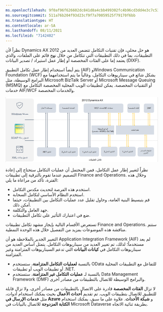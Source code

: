 ```yaml
---
ms.openlocfilehash: 9f0af96f626602dc841d8a4cbb499302fc4b96cd3dd4e3c7c531697ef9615715
ms.sourcegitcommit: 511a76b204f93d23cf9f7a70059525f79170f6bb
ms.translationtype: HT
ms.contentlocale: ar-SA
ms.lasthandoff: 08/11/2021
ms.locfileid: "7142402"
---
```

نظراً لأن Dynamics AX 2012 هو حل محلي، فإن تقنيات التكامل تتضمن العديد من التطبيقات، بما في ذلك التطبيقات التي تتكامل من خلال نهج قائم على الملفات، والذي يعتمد إما على الفئات المخصصة أو إطار عمل استيراد / تصدير البيانات (DIXF). 

يتم أيضاً استخدام إطار عمل تكامل التطبيق (AIF) وWindows Communication Foundation ‏(WCF) بشكل شائع في سيناريوهات التكامل، وغالباً ما يتم استخدامهما مع البرامج الوسيطة، مثل Microsoft BizTalk Server ‎أو Microsoft Message Queuing ‏(MSMQ‏) أو التقنيات المخصصة. يمكن لتطبيقات الويب المحلية المخصصة التكامل مع خدمات AIF/WCF والخدمات المخصصة. 

[ ![رسم تخطيطي يعرض تقنيات تكامل Dynamics AX 2012.](../media/ax-2012.png)](../media/ax-2012.png#lightbox)
 
نظراً لتغيير إطار عمل التكامل، فمن المحتمل أن عمليات التكامل ستحتاج إلى إعادة التصميم عندما تقوم بالترقية إلى تطبيقات Finance and Operations. وخلال هذه الفترة، تأكد من مراعاة ما يلي: 

- استخدم هذه الفرصة لتحديث مكدس التكامل.
- استخدم النظام الأساسي لتكامل السحابة.
- قم بتبسيط البنية العامة، وحاول تقليل عدد عمليات التكامل بين التطبيقات، حيثما أمكن ذلك.
- جهد العامل والتكلفة.
- ضع في اعتبارك التأثير على تكامل التطبيقات.

تستعرض الأقسام التالية بإيجاز مشهد تكامل تطبيقات Finance and Operations. ستتم مناقشة هذه الموضوعات بمزيد من التفصيل خلال هذه الوحدة النمطية. 

التغيير الجدير بالملاحظة هو أن Application Integration Framework ‏(AIF) لم يعد مستخدماً؛ لذلك، تم تغيير العديد من سيناريوهات التكامل. يتمثل أساس العديد من سيناريوهات التكامل في **كيانات البيانات** التي تدعم السيناريوهات المتزامنة وغير المتزامنة. 

- بالنسبة **لعمليات التكامل المتزامنة**، ستستخدم OData للتفاعل مع التطبيقات المحلية أو تطبيقات الويب أو تطبيقات ‎.NET. 
- بالنسبة لـ **عمليات التكامل غير المتزامنة**، ستستخدم Data Management Framework‏ (DMF) والبرامج الوسيطة للاتصال بالتطبيقات من مصادر أخرى. 

لا تزال **الفئات المخصصة** قادرة على الاتصال بالتطبيقات من مصادر أخرى، ولا تزال قابلة للتطبيق للاتصال بتطبيقات الويب. تم تقديم **أحداث الأعمال** بحيث يمكنك استخدام أدوات، مثل **خدمات الإرسال في Azure** و **شبكة الأحداث**. علاوة على ما سبق، يمكنك استخدام **الكتابة المزدوجة** للاتصال بالبيانات في Microsoft Dataverse بطريقة ثنائية الاتجاه. 


